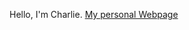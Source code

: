 Hello, I'm Charlie.
[My personal Webpage](https://crgmg.com/charlierg/)

<!---
charlierg20/charlierg20 is a ✨ special ✨ repository because its `README.md` (this file) appears on your GitHub profile.
You can click the Preview link to take a look at your changes.
--->
